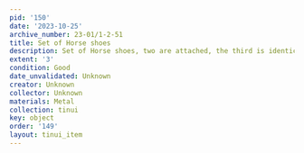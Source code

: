 ```yaml
---
pid: '150'
date: '2023-10-25'
archive_number: 23-01/1-2-51
title: Set of Horse shoes
description: Set of Horse shoes, two are attached, the third is identical
extent: '3'
condition: Good
date_unvalidated: Unknown
creator: Unknown
collector: Unknown
materials: Metal
collection: tinui
key: object
order: '149'
layout: tinui_item
---
```

